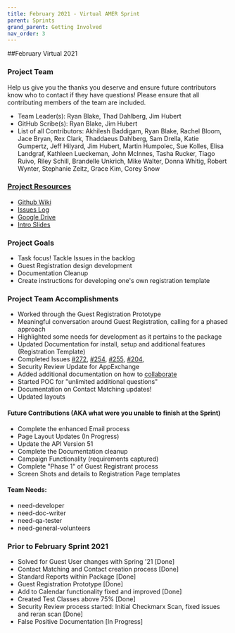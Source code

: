 ```yaml
---
title: February 2021 - Virtual AMER Sprint
parent: Sprints
grand_parent: Getting Involved
nav_order: 3
---
```


##February Virtual 2021

### Project Team
Help us give you the thanks you deserve and ensure future contributors know who to contact if they have questions! Please ensure that all contributing members of the team are included.
* Team Leader(s): Ryan Blake, Thad Dahlberg, Jim Hubert
* GitHub Scribe(s): Ryan Blake, Jim Hubert
* List of all Contributors: 
Akhilesh Baddigam, Ryan Blake, Rachel Bloom, Jace Bryan, Rex Clark, Thaddaeus Dahlberg, Sam Drella, Katie Gumpertz, Jeff Hilyard, Jim Hubert, Martin Humpolec, Sue Kolles, Elisa Landgraf, Kathleen Lueckeman, John McInnes, Tasha Rucker, Tiago Ruivo, Riley Schill, Brandelle Unkrich, Mike Walter, Donna Whitig, Robert Wynter, Stephanie Zeitz, Grace Kim, Corey Snow


### [Project Resources]()
* [Github Wiki](https://github.com/SFDO-Community-Sprints/Summit-Events-App/wiki) 
* [Issues Log](https://github.com/SFDO-Community-Sprints/Summit-Events-App/issues) 
* [Google Drive](https://drive.google.com/drive/u/3/my-drive?ths=true)
* [Intro Slides](https://docs.google.com/presentation/d/1ZZ0v9RoGnKCgEcLUmjTsfu07eG5LkX8Bvn1cylSr6Mg/edit?usp=sharing)


### Project Goals
* Task focus!  Tackle Issues in the backlog
* Guest Registration design development
* Documentation Cleanup
* Create instructions for developing one's own registration template


### Project Team Accomplishments
* Worked through the Guest Registration Prototype
* Meaningful conversation around Guest Registration, calling for a phased approach
* Highlighted some needs for development as it pertains to the package
* Updated Documentation for install, setup and additional features (Registration Template)
* Completed Issues [#272](https://github.com/SFDO-Community-Sprints/Summit-Events-App/issues/272), [#254](https://github.com/SFDO-Community-Sprints/Summit-Events-App/issues/254), [#255](https://github.com/SFDO-Community-Sprints/Summit-Events-App/issues/255), [#204](https://github.com/SFDO-Community-Sprints/Summit-Events-App/issues/204), 
* Security Review Update for AppExchange
* Added additional documentation on how to [collaborate](https://github.com/SFDO-Community-Sprints/Summit-Events-App/wiki/Contributing-to-Summit-Events)
* Started POC for "unlimited additional questions"
* Documentation on Contact Matching updates!
* Updated layouts

#### Future Contributions (AKA what were you unable to finish at the Sprint)
* Complete the enhanced Email process
* Page Layout Updates (In Progress)
* Update the API Version 51
* Complete the Documentation cleanup
* Campaign Functionality (requirements captured)
* Complete "Phase 1" of Guest Registrant process
* Screen Shots and details to Registration Page templates

#### Team Needs:
* need-developer
* need-doc-writer
* need-qa-tester
* need-general-volunteers

### Prior to February Sprint 2021
* Solved for Guest User changes with Spring '21 [Done]
* Contact Matching and Contact creation process [Done]
* Standard Reports within Package [Done]
* Guest Registration Prototype [Done]
* Add to Calendar functionality fixed and improved [Done]
* Created Test Classes above 75% [Done]
* Security Review process started: Initial Checkmarx Scan, fixed issues and reran scan [Done]
* False Positive Documentation [In Progress]
